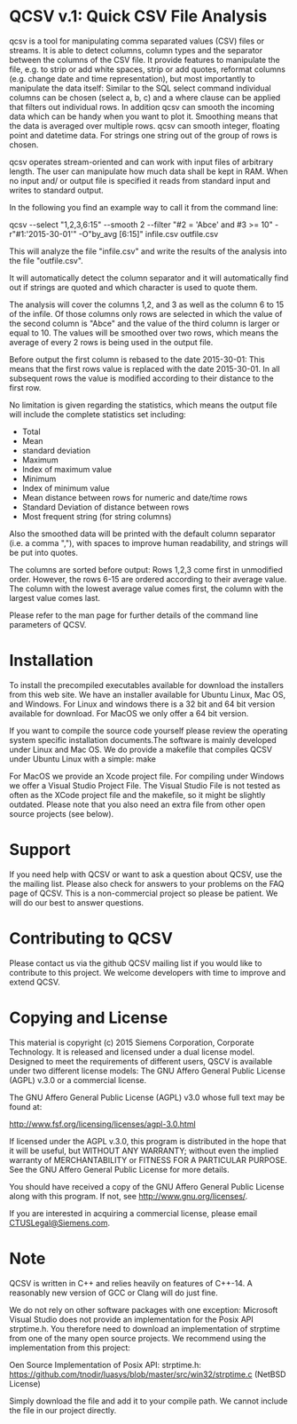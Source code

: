    QCSV v.1: Quick CSV File Analysis
===============================================
 
qcsv is a tool for manipulating comma separated values (CSV) files or streams. It is able to detect
columns, column types and the separator between the columns of the CSV file. It provide features to
manipulate the file, e.g. to strip or add white spaces, strip or add quotes, reformat columns (e.g.
change date and time representation), but most importantly to manipulate the data itself: Similar 
to the SQL select command individual columns can be chosen (select a, b, c) and a where clause can 
be applied that filters out individual rows. In addition qcsv can smooth the incoming data which 
can be handy when you want to plot it. Smoothing means that the data is averaged over multiple 
rows. qcsv can smooth integer, floating point and datetime data. For strings one string out of the 
group of rows is chosen.

qcsv operates stream-oriented and can work with input files of arbitrary length. The user can 
manipulate how much data shall be kept in RAM. When no input and/ or output file is specified it 
reads from standard input and writes to standard output.

In the following you find an example way to call it from the command line:
 
qcsv --select "1,2,3,6:15" --smooth 2 --filter "#2 = 'Abce' and #3 >= 10" -r"#1:'2015-30-01'" -O"by_avg [6:15]" infile.csv outfile.csv

This will analyze the file "infile.csv" and write the results of the analysis into the file "outfile.csv".

It will automatically detect the column separator and it will automatically find out if strings are
quoted and which character is used to quote them.

The analysis will cover the columns 1,2, and 3 as well as the column 6 to 15 of the infile. Of those columns only rows are selected
in which the value of the second column is "Abce" and the value of the third column is larger or equal to 10.
The values will be smoothed over two rows, which means the average of every 2 rows is being used in the output 
file.

Before output the first column is rebased to the date 2015-30-01: This means that the first rows value is 
replaced with the date 2015-30-01. In all subsequent rows the value is modified according to their distance to
the first row.

No limitation is given regarding the statistics, which means the output file will include the complete 
statistics set including:
- Total
- Mean
- standard deviation
- Maximum
- Index of maximum value
- Minimum
- Index of minimum value
- Mean distance between rows for numeric and date/time rows
- Standard Deviation of distance between rows
- Most frequent string (for string columns)

Also the smoothed data will be printed with the default column separator (i.e. a comma ","), with spaces to
improve human readability, and strings will be put into quotes. 

The columns are sorted before output: Rows 1,2,3 come first in unmodified order. However, the rows 6-15 are ordered 
according to their average value. The column with the lowest average value comes first, the column with the 
largest value comes last.

Please refer to the man page for further details of the command line parameters of QCSV.



Installation
============

To install the precompiled executables available for download the installers from this web site.
We have an installer available for Ubuntu Linux, Mac OS, and Windows. For Linux and windows there is
a 32 bit and 64 bit version available for download. For MacOS we only offer a 64 bit version.

If you want to compile the source code yourself please review the operating system specific installation 
documents.The software is mainly developed under Linux and Mac OS. We do provide a makefile that compiles 
QCSV under Ubuntu Linux with a simple: 
make

For MacOS we provide an Xcode project file. For compiling under Windows we offer a Visual Studio Project File.
The Visual Studio File is not tested as often as the XCode project file and the makefile, so it might be slightly
outdated. Please note that you also need an extra file from other open source projects (see below).


Support
=======

If you need help with QCSV or want to ask a question about QCSV, use the the mailing list. Please also check
for answers to your problems on the FAQ page of QCSV. This is a non-commercial project so please be patient. We 
will do our best to answer questions.  


Contributing to QCSV
====================

Please contact us via the github QCSV mailing list if you would like to contribute to this project. We welcome 
developers with time to improve and extend QCSV.


Copying and License
===================

This material is copyright (c) 2015 Siemens Corporation, Corporate Technology.
It is released and licensed under a dual license model. Designed to meet the requirements of different users, 
QSCV is available under two different license models: The GNU Affero General Public License (AGPL) v.3.0 or a commercial license.

The GNU Affero General Public License (AGPL) v3.0 whose full text 
may be found at:

http://www.fsf.org/licensing/licenses/agpl-3.0.html

If licensed under the AGPL v.3.0, this program is distributed in the hope that it will be useful, but WITHOUT ANY WARRANTY; without
even the implied warranty of MERCHANTABILITY or FITNESS FOR A PARTICULAR PURPOSE. See the GNU 
Affero General Public License for more details.

You should have received a copy of the GNU Affero General Public License along with this program. 
If not, see <http://www.gnu.org/licenses/>.

If you are interested in acquiring a commercial license, please email CTUSLegal@Siemens.com.

Note
====

QCSV is written in C++ and relies heavily on features of C++-14. A reasonably new version of GCC or Clang will 
do just fine.

We do not rely on other software packages with one exception:
Microsoft Visual Studio does not provide an implementation for the Posix API strptime.h. You therefore need to 
download an implementation of strptime from one of the many open source projects. We recommend using the 
implementation from this project:


Oen Source Implementation of Posix API: strptime.h:  https://github.com/tnodir/luasys/blob/master/src/win32/strptime.c
(NetBSD License)

Simply download the file and add it to your compile path. We cannot include the file in our project directly.

